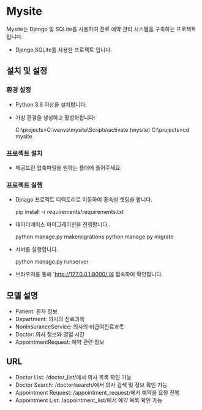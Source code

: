 # Mysite

Mysite는 Django 및 SQLite를 사용하여 진료 예약 관리 시스템을 구축하는 프로젝트입니다.
- Django,SQLite를 사용한 프로젝트 입니다.

## 설치 및 설정

### 환경 설정

- Python 3.6 이상을 설치합니다.
- 가상 환경을 생성하고 활성화합니다:
    
    C:\projects>C:\venvs\mysite\Scripts\activate
    (mysite) C:\projects>cd mysite


### 프로젝트 설치
- 제공드린 압축파일을 원하는 폴더에 풀어주세요.

### 프로젝트 실행
- Djnago 프로젝트 디렉토리로 이동하여 종속성 셋팅을 합니다.

    pip install -r requirements/requirements.txt

- 데이터베이스 마이그레이션을 진행합니다..

    python manage.py makemigrations
    python manage.py migrate

- 서버를 실행합니다.

    python manage.py runserver

- 브라우저를 통해 'http://127.0.0.1:8000/'에 접속하여 확인합니다.

## 모델 설명

- Patient: 환자 정보
- Department: 의사의 진료과목
- NonInsuranceService: 의사의 비급여진료과목 
- Doctor: 의사 정보와 영업 시간
- AppointmentRequest: 예약 관련 정보

## URL
- Doctor List: /doctor_list/에서 의사 목록 확인 가능
- Doctor Search: /doctor/search/에서 의사 검색 및 정보 확인 가능
- Appointment Request: /appointment_request/에서 예약을 요청 진행
- Appointment List: /appointment_list/에서 예약 목록 확인 가능